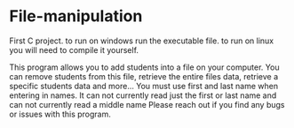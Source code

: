 # File-manipulation

First C project.
to run on windows run the executable file.
to run on linux you will need to compile it yourself.

This program allows you to add students into a file on your computer.
You can remove students from this file, retrieve the entire files data, retrieve a specific students data and more...
You must use first and last name when entering in names. It can not currently read just the first or last name and can not currently read a middle name
Please reach out if you find any bugs or issues with this program.
